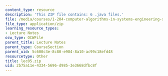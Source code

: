 ```yaml
---
content_type: resource
description: 'This ZIP file contains: 6 .java files.'
file: /media/courses/1-204-computer-algorithms-in-systems-engineering-spring-2010/2b75a11e43345696d9853e3668dfbc8f_lec05.zip
file_type: application/zip
learning_resource_types:
- Lecture Notes
ocw_type: OCWFile
parent_title: Lecture Notes
parent_type: CourseSection
parent_uid: 5c600c3e-8c80-e984-8a10-ac99c18efd48
resourcetype: Other
title: lec05.zip
uid: 2b75a11e-4334-5696-d985-3e3668dfbc8f
---
```

